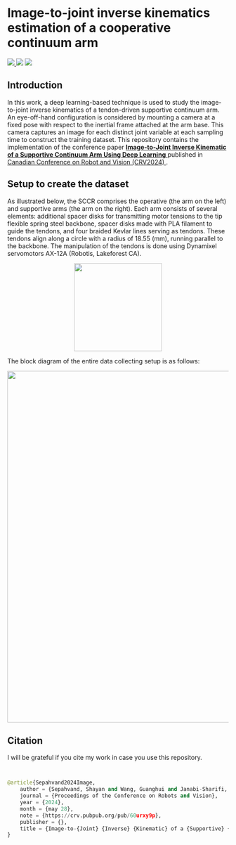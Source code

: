 # Image-to-joint inverse kinematics estimation of a cooperative continuum arm

<p align = 'left'>
    <a href="https://www.python.org/">
    <img src="https://img.shields.io/badge/Python-3.8-ff69b4.svg" />
    <a href= "https://www.tensorflow.org">
    <img src="https://img.shields.io/badge/Tensorflow-2.13.1-2BAF2B.svg" /></a>
    <a href="https://developer.nvidia.com/cuda-toolkit">
    <img src="https://img.shields.io/badge/CUDA-11.8-76B900.svg" /></a>
</p>





<!-- ## Table of Contents
The goal of this project is to solve the inverse kinematics of the supportive continuum arm presented in https://www.computerrobotvision.org/, in Guelph, Ontario, Canada in May 28th.
1. [Introduction](#introduction)
2. [Dataset Details](#dataset-details)
3. [Usage](#usage)
4. [Contributing](#contributing)
5. [License](#license) -->

## Introduction

In this work, a deep learning-based technique is used to study the image-to-joint inverse kinematics of a tendon-driven supportive continuum arm. An eye-off-hand configuration is considered by mounting a camera at a fixed pose with respect to the inertial frame attached at the arm base. This camera captures an image for each distinct joint variable at each sampling time to construct the training dataset. This repository contains the implementation of the conference paper  <a href="https://doi.org/10.21428/d82e957c.d8706a7c"> **Image-to-Joint Inverse Kinematic of a Supportive Continuum Arm Using Deep Learning** </a> published in <a href="https://www.computerrobotvision.org/2024/"> Canadian Conference on Robot and Vision (CRV2024) </a>.

<!-- ## Project Layout 

To ease the implementation of different learning models and kinematic models, the project is structured in the following manner - 

```
    .
    ├── Scripts              # All Jupyter Notebook Files
    │   ├── INN                 # Inverible Neural Networks
    │   |── RBF                 # Radial Basis Functions
    │   ├── MLP                 # Multi-Layer Perceptron
    │   ├── ELM                 # Extreme Learning Machine
    │   └── Cascade_Correlatin  # Cascade Correlation
    |
    ├── Dataset                 # Contain the workspace generated using different models as a pkl file
    |
    |
    ├── Results                 # Result Directory
    │   ├── Training            # All the learning models are stored as sav file
    │   ├── Trajectory          # Stores the trajectory output from learning models
    │   └── Workspace           # Snipet of workspace generated using Kinematic Models
    |
    ├── main.py.                # Main program to train different learning models
    └── trajectory.py           # Test the trained model on different trajectories
    
``` -->
## Setup to create the dataset

As illustrated below, the SCCR comprises the operative (the arm on the left) and supportive arms (the arm on the right). Each arm consists of several elements: additional spacer disks for transmitting motor tensions to the tip flexible spring steel backbone, spacer disks made with PLA filament to guide the tendons, and four braided Kevlar lines serving as tendons. These tendons align along a circle with a radius of $18.55$ (mm), running parallel to the backbone. The manipulation of the tendons is done using Dynamixel servomotors AX-12A (Robotis, Lakeforest CA). 

<p align="center">
<img src="./results/CCR_Demo_Short.gif", width = "200" >
</p>

The block diagram of the entire data collecting setup is as follows:

<p align="center">
<img src="./results/setup.png", width = "800" >
</p>

## Citation

I will be grateful if you cite my work in case you use this repository. 

```python


@article{Sepahvand2024Image,
	author = {Sepahvand, Shayan and Wang, Guanghui and Janabi-Sharifi, Farrokh},
	journal = {Proceedings of the Conference on Robots and Vision},
	year = {2024},
	month = {may 28},
	note = {https://crv.pubpub.org/pub/60urxy9p},
	publisher = {},
	title = {Image-to-{Joint} {Inverse} {Kinematic} of a {Supportive} {Continuum} {Arm} {Using} {Deep} {Learning}},
}
